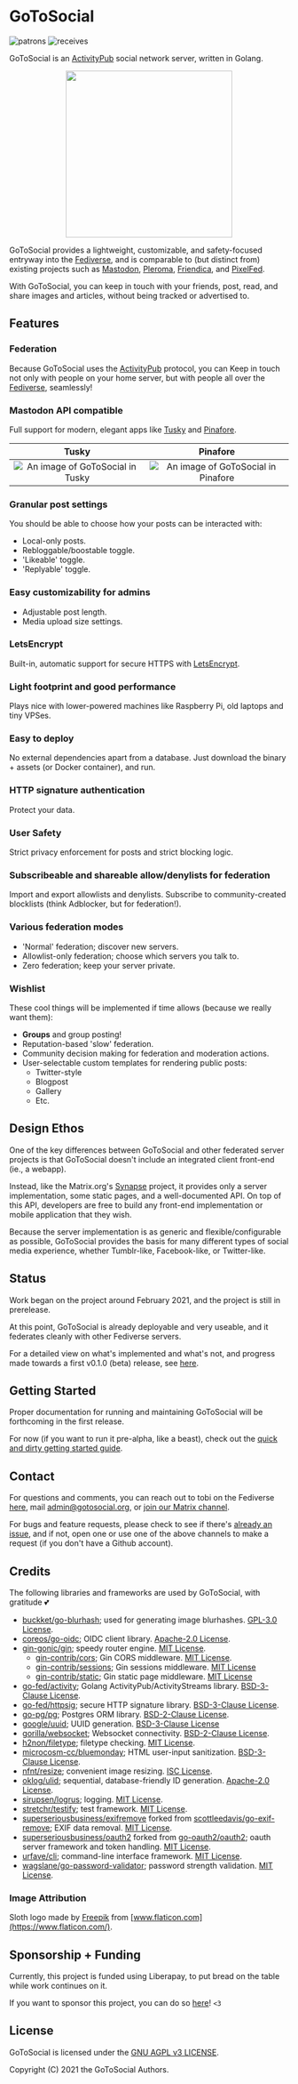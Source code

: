 # GoToSocial

![patrons](https://img.shields.io/liberapay/patrons/dumpsterqueer.svg?logo=liberapay) ![receives](https://img.shields.io/liberapay/receives/dumpsterqueer.svg?logo=liberapay)

GoToSocial is an [ActivityPub](https://activitypub.rocks/) social network server, written in Golang.

<p align="middle">
  <img src="./docs/assets/sloth.png" width="300"/>
</p>

GoToSocial provides a lightweight, customizable, and safety-focused entryway into the [Fediverse](https://en.wikipedia.org/wiki/Fediverse), and is comparable to (but distinct from) existing projects such as [Mastodon](https://joinmastodon.org/), [Pleroma](https://pleroma.social/), [Friendica](https://friendica.net), and [PixelFed](https://pixelfed.org/).

With GoToSocial, you can keep in touch with your friends, post, read, and share images and articles, without being tracked or advertised to.

## Features

### Federation

Because GoToSocial uses the [ActivityPub](https://activitypub.rocks/) protocol, you can Keep in touch not only with people on your home server, but with people all over the [Fediverse](https://en.wikipedia.org/wiki/Fediverse), seamlessly!

### Mastodon API compatible

Full support for modern, elegant apps like [Tusky](https://tusky.app/) and [Pinafore](https://pinafore.social/).

Tusky                                                        |  Pinafore
:-----------------------------------------------------------:|:------------------------------------------------------------------:
![An image of GoToSocial in Tusky](./docs/assets/tusky.png)  | ![An image of GoToSocial in Pinafore](./docs/assets/pinafore.png)

### Granular post settings

You should be able to choose how your posts can be interacted with:

* Local-only posts.
* Rebloggable/boostable toggle.
* 'Likeable' toggle.
* 'Replyable' toggle.

### Easy customizability for admins

* Adjustable post length.
* Media upload size settings.

### LetsEncrypt

 Built-in, automatic support for secure HTTPS with [LetsEncrypt](https://letsencrypt.org/).

### Light footprint and good performance

Plays nice with lower-powered machines like Raspberry Pi, old laptops and tiny VPSes.

### Easy to deploy

No external dependencies apart from a database. Just download the binary + assets (or Docker container), and run.

### HTTP signature authentication

Protect your data.

### User Safety

Strict privacy enforcement for posts and strict blocking logic.

### Subscribeable and shareable allow/denylists for federation

Import and export allowlists and denylists. Subscribe to community-created blocklists (think Adblocker, but for federation!).

### Various federation modes

* 'Normal' federation; discover new servers.
* Allowlist-only federation; choose which servers you talk to.
* Zero federation; keep your server private.

### Wishlist

These cool things will be implemented if time allows (because we really want them):

* **Groups** and group posting!
* Reputation-based 'slow' federation.
* Community decision making for federation and moderation actions.
* User-selectable custom templates for rendering public posts:
  * Twitter-style
  * Blogpost
  * Gallery
  * Etc.

## Design Ethos

One of the key differences between GoToSocial and other federated server projects is that GoToSocial doesn't include an integrated client front-end (ie., a webapp).

Instead, like the Matrix.org's [Synapse](https://github.com/matrix-org/synapse) project, it provides only a server implementation, some static pages, and a well-documented API. On top of this API, developers are free to build any front-end implementation or mobile application that they wish.

Because the server implementation is as generic and flexible/configurable as possible, GoToSocial provides the basis for many different types of social media experience, whether Tumblr-like, Facebook-like, or Twitter-like.

## Status

Work began on the project around February 2021, and the project is still in prerelease.

At this point, GoToSocial is already deployable and very useable, and it federates cleanly with other Fediverse servers.

For a detailed view on what's implemented and what's not, and progress made towards a first v0.1.0 (beta) release, see [here](./PROGRESS.md).

## Getting Started

Proper documentation for running and maintaining GoToSocial will be forthcoming in the first release.

For now (if you want to run it pre-alpha, like a beast), check out the [quick and dirty getting started guide](./GETTINGSTARTED.md).

## Contact

For questions and comments, you can reach out to tobi on the Fediverse [here](https://ondergrond.org/@dumpsterqueer), mail [admin@gotosocial.org](mailto:admin@gotosocial.org), or [join our Matrix channel](https://matrix.to/#/!gotosocial:ondergrond.org).

For bugs and feature requests, please check to see if there's [already an issue](https://github.com/superseriousbusiness/gotosocial/issues), and if not, open one or use one of the above channels to make a request (if you don't have a Github account).

## Credits

The following libraries and frameworks are used by GoToSocial, with gratitude 💕

* [buckket/go-blurhash](https://github.com/buckket/go-blurhash); used for generating image blurhashes. [GPL-3.0 License](https://spdx.org/licenses/GPL-3.0-only.html).
* [coreos/go-oidc](https://github.com/coreos/go-oidc); OIDC client library. [Apache-2.0 License](https://spdx.org/licenses/Apache-2.0.html).
* [gin-gonic/gin](https://github.com/gin-gonic/gin); speedy router engine. [MIT License](https://spdx.org/licenses/MIT.html).
  * [gin-contrib/cors](https://github.com/gin-contrib/cors); Gin CORS middleware. [MIT License](https://spdx.org/licenses/MIT.html).
  * [gin-contrib/sessions](https://github.com/gin-contrib/sessions); Gin sessions middleware. [MIT License](https://spdx.org/licenses/MIT.html)
  * [gin-contrib/static](https://github.com/gin-contrib/static); Gin static page middleware. [MIT License](https://spdx.org/licenses/MIT.html)
* [go-fed/activity](https://github.com/go-fed/activity); Golang ActivityPub/ActivityStreams library. [BSD-3-Clause License](https://spdx.org/licenses/BSD-3-Clause.html).
* [go-fed/httpsig](https://github.com/go-fed/httpsig); secure HTTP signature library. [BSD-3-Clause License](https://spdx.org/licenses/BSD-3-Clause.html).
* [go-pg/pg](https://github.com/go-pg/pg); Postgres ORM library. [BSD-2-Clause License](https://spdx.org/licenses/BSD-2-Clause.html).
* [google/uuid](https://github.com/google/uuid); UUID generation. [BSD-3-Clause License](https://spdx.org/licenses/BSD-3-Clause.html)
* [gorilla/websocket](https://github.com/gorilla/websocket); Websocket connectivity. [BSD-2-Clause License](https://spdx.org/licenses/BSD-2-Clause.html).
* [h2non/filetype](https://github.com/h2non/filetype); filetype checking. [MIT License](https://spdx.org/licenses/MIT.html).
* [microcosm-cc/bluemonday](https://github.com/microcosm-cc/bluemonday); HTML user-input sanitization. [BSD-3-Clause License](https://spdx.org/licenses/BSD-3-Clause.html).
* [nfnt/resize](https://github.com/nfnt/resize); convenient image resizing. [ISC License](https://spdx.org/licenses/ISC.html).
* [oklog/ulid](https://github.com/oklog/ulid); sequential, database-friendly ID generation. [Apache-2.0 License](https://spdx.org/licenses/Apache-2.0.html).
* [sirupsen/logrus](https://github.com/sirupsen/logrus); logging. [MIT License](https://spdx.org/licenses/MIT.html).
* [stretchr/testify](https://github.com/stretchr/testify); test framework. [MIT License](https://spdx.org/licenses/MIT.html).
* [superseriousbusiness/exifremove](https://github.com/superseriousbusiness/exifremove) forked from [scottleedavis/go-exif-remove](https://github.com/scottleedavis/go-exif-remove); EXIF data removal. [MIT License](https://spdx.org/licenses/MIT.html).
* [superseriousbusiness/oauth2](https://github.com/superseriousbusiness/oauth2) forked from [go-oauth2/oauth2](https://github.com/go-oauth2/oauth2); oauth server framework and token handling. [MIT License](https://spdx.org/licenses/MIT.html).
* [urfave/cli](https://github.com/urfave/cli); command-line interface framework. [MIT License](https://spdx.org/licenses/MIT.html).
* [wagslane/go-password-validator](https://github.com/wagslane/go-password-validator); password strength validation. [MIT License](https://spdx.org/licenses/MIT.html).

### Image Attribution

Sloth logo made by [Freepik](https://www.freepik.com) from [www.flaticon.com](https://www.flaticon.com/).

## Sponsorship + Funding

Currently, this project is funded using Liberapay, to put bread on the table while work continues on it.

If you want to sponsor this project, you can do so [here](https://liberapay.com/dumpsterqueer/)! `<3`

## License

GoToSocial is licensed under the [GNU AGPL v3 LICENSE](LICENSE).

Copyright (C) 2021 the GoToSocial Authors.
